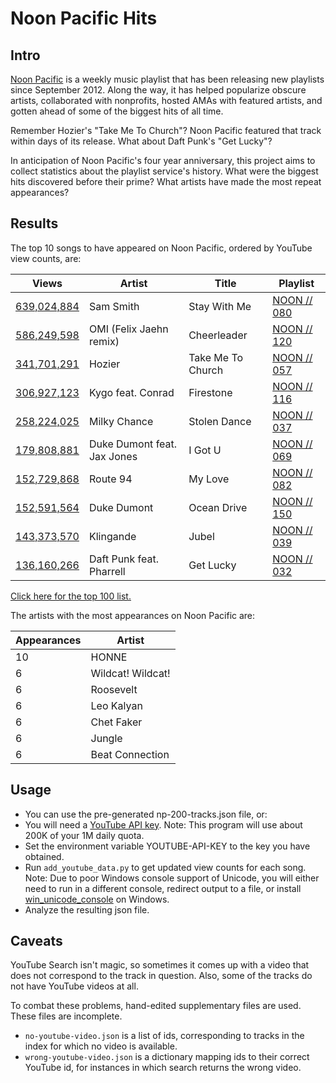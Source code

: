 Noon Pacific Hits
=================

Intro
-----
[Noon Pacific](https://noonpacific.com/) is a weekly music playlist that
has been releasing new playlists since September 2012. Along the way, it
has helped popularize obscure artists, collaborated with nonprofits, hosted
AMAs with featured artists, and gotten ahead of some of the biggest hits of
all time.

Remember Hozier's "Take Me To Church"? Noon Pacific featured that track
within days of its release. What about Daft Punk's "Get Lucky"?

In anticipation of Noon Pacific's four year anniversary, this project aims
to collect statistics about the playlist service's history. What were the
biggest hits discovered before their prime? What artists have made the most
repeat appearances?


Results
-------
The top 10 songs to have appeared on Noon Pacific, ordered by YouTube view
counts, are:

Views | Artist | Title | Playlist
----- | ------ | ----- | --------
[639,024,884](https://youtube.com/watch?v=pB-5XG-DbAA) | Sam Smith | Stay With Me | [NOON // 080](http://beta.noonpacific.com/#/weekly/noon-080/sam-smith-stay-with-me)
[586,249,598](https://youtube.com/watch?v=jGflUbPQfW8) | OMI (Felix Jaehn remix) | Cheerleader | [NOON // 120](http://beta.noonpacific.com/#/weekly/noon-120/omi-felix-jaehn-remix-cheerleader)
[341,701,291](https://youtube.com/watch?v=MYSVMgRr6pw) | Hozier | Take Me To Church | [NOON // 057](http://beta.noonpacific.com/#/weekly/noon-057/hozier-take-me-to-church)
[306,927,123](https://youtube.com/watch?v=9Sc-ir2UwGU) | Kygo feat. Conrad | Firestone | [NOON // 116](http://beta.noonpacific.com/#/weekly/noon-116/kygo-feat-conrad-firestone)
[258,224,025](https://youtube.com/watch?v=iX-QaNzd-0Y) | Milky Chance | Stolen Dance | [NOON // 037](http://beta.noonpacific.com/#/weekly/noon-037/milky-chance-stolen-dance)
[179,808,881](https://youtube.com/watch?v=FHCYHldJi_g) | Duke Dumont feat. Jax Jones | I Got U | [NOON // 069](http://beta.noonpacific.com/#/weekly/noon-069/duke-dumont-feat-jax-jones-i-got-u)
[152,729,868](https://youtube.com/watch?v=BS46C2z5lVE) | Route 94 | My Love | [NOON // 082](http://beta.noonpacific.com/#/weekly/noon-082/route-94-my-love)
[152,591,564](https://youtube.com/watch?v=KDxJlW6cxRk) | Duke Dumont | Ocean Drive | [NOON // 150](http://beta.noonpacific.com/#/weekly/noon-150/duke-dumont-ocean-drive)
[143,373,570](https://youtube.com/watch?v=b6vSf0cA9qY) | Klingande | Jubel | [NOON // 039](http://beta.noonpacific.com/#/weekly/noon-039/klingande-jubel)
[136,160,266](https://youtube.com/watch?v=h5EofwRzit0) | Daft Punk feat. Pharrell | Get Lucky | [NOON // 032](http://beta.noonpacific.com/#/weekly/noon-032/daft-punk-feat-pharrell-get-lucky)


[Click here for the top 100 list.](top_100.md)


The artists with the most appearances on Noon Pacific are:

Appearances | Artist
----------- | ------
10 | HONNE
6 | Wildcat! Wildcat!
6 | Roosevelt
6 | Leo Kalyan
6 | Chet Faker
6 | Jungle
6 | Beat Connection


Usage
-----
* You can use the pre-generated np-200-tracks.json file, or:
* You will need a [YouTube API key](https://developers.google.com/youtube/v3/getting-started).
Note: This program will use about 200K of your 1M daily quota.
* Set the environment variable YOUTUBE-API-KEY to the key
you have obtained.
* Run `add_youtube_data.py` to get updated view counts for each song.
Note: Due to poor Windows console support of Unicode, you will either
need to run in a different console, redirect output to a file, or install
[win_unicode_console](https://pypi.python.org/pypi/win_unicode_console)
on Windows.
* Analyze the resulting json file.

Caveats
-------
YouTube Search isn't magic, so sometimes it comes up with a video that
does not correspond to the track in question. Also, some of the tracks
do not have YouTube videos at all.

To combat these problems, hand-edited supplementary files are used. These
files are incomplete.
* `no-youtube-video.json` is a list of ids, corresponding to tracks in
the index for which no video is available.
* `wrong-youtube-video.json` is a dictionary mapping ids to their correct
YouTube id, for instances in which search returns the wrong video.